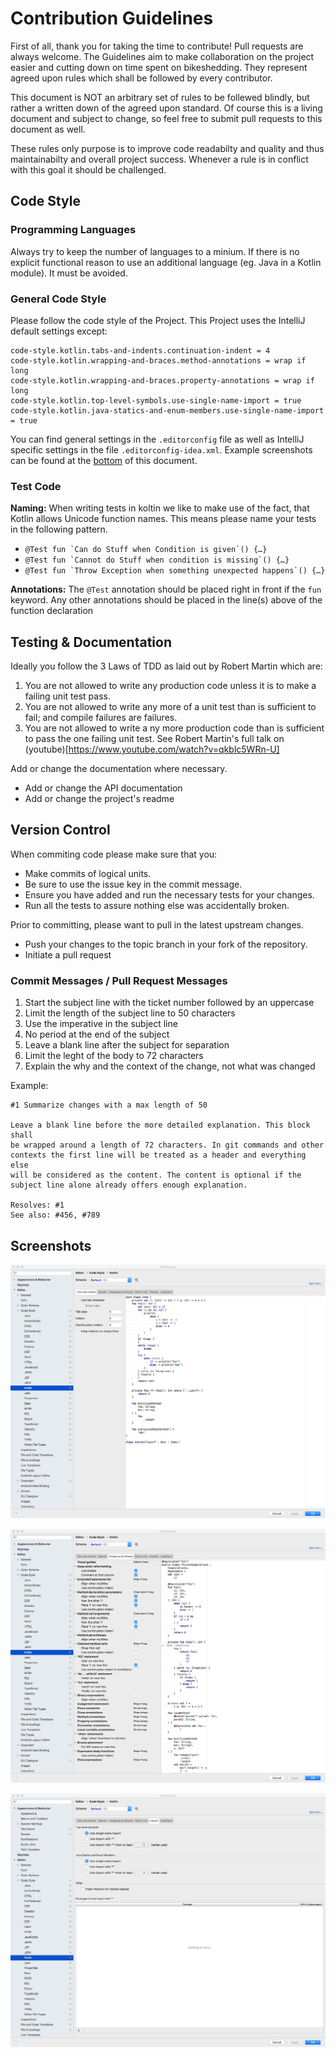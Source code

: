 Contribution Guidelines
=================================

First of all, thank you for taking the time to contribute! Pull requests are always welcome.
The Guidelines aim to make collaboration on the project easier and cutting down on time
spent on bikeshedding. They represent agreed upon rules which shall be followed by every
contributor.

This document is NOT an arbitrary set of rules to be follewed blindly, but rather a written down
of the agreed upon standard. Of course this is a living document and subject to change,
so feel free to submit pull requests to this document as well.

These rules only purpose is to improve code readabilty and quality and thus maintainabilty
and overall project success. Whenever a rule is in conflict with this goal it should be challenged.


Code Style
----------
### Programming Languages
Always try to keep the number of languages to a minium. If there is no explicit functional reason
to use an additional language (eg. Java in a Kotlin module). It must be avoided. 

### General Code Style
Please follow the code style of the Project. This Project uses the IntelliJ default settings except:
```
code-style.kotlin.tabs-and-indents.continuation-indent = 4
code-style.kotlin.wrapping-and-braces.method-annotations = wrap if long
code-style.kotlin.wrapping-and-braces.property-annotations = wrap if long
code-style.kotlin.top-level-symbols.use-single-name-import = true
code-style.kotlin.java-statics-and-enum-members.use-single-name-import = true
```

You can find general settings in the `.editorconfig` file as well as IntelliJ specific settings in the file
`.editorconfig-idea.xml`. Example screenshots can be found at the [bottom](#screenshots) of this document.

### Test Code
**Naming:** When writing tests in koltin we like to make use of the fact, that Kotlin allows Unicode function names. This means
please name your tests in the following pattern.
* ```@Test fun `Can do Stuff when Condition is given`() {…}```
* ```@Test fun `Cannot do Stuff when condition is missing`() {…}```
* ```@Test fun `Throw Exception when something unexpected happens`() {…}```

**Annotations:** The `@Test` annotation should be placed right in front if the `fun` keyword.
Any other annotations should be placed in the line(s) above of the function declaration 


Testing & Documentation
-------
Ideally you follow the 3 Laws of TDD as laid out by Robert Martin which are:
1. You are not allowed to write any production code unless it is to make a failing unit test pass.
2. You are not allowed to write any more of a unit test than is sufficient to fail;
and compile failures are failures.
3. You are not allowed to write a ny more production code than is sufficient to pass the one failing unit test.
See Robert Martin's full talk on (youtube)[https://www.youtube.com/watch?v=qkblc5WRn-U]

Add or change the documentation where necessary.
* Add or change the API documentation
* Add or change the project's readme


Version Control
---------------
When commiting code please make sure that you:
* Make commits of logical units.
* Be sure to use the issue key in the commit message.
* Ensure you have added and run the necessary tests for your changes.
* Run all the tests to assure nothing else was accidentally broken.

Prior to committing, please want to pull in the latest upstream changes.
* Push your changes to the topic branch in your fork of the repository.
* Initiate a pull request

### Commit Messages / Pull Request Messages
1. Start the subject line with the ticket number followed by an uppercase
2. Limit the length of the subject line to 50 characters
3. Use the imperative in the subject line
4. No period at the end of the subject
5. Leave a blank line after the subject for separation
6. Limit the leght of the body to 72 characters
7. Explain the why and the context of the change, not what was changed

Example:

````````````
#1 Summarize changes with a max length of 50

Leave a blank line before the more detailed explanation. This block shall
be wrapped around a length of 72 characters. In git commands and other
contexts the first line will be treated as a header and everything else
will be considered as the content. The content is optional if the
subject line alone already offers enough explanation.

Resolves: #1
See also: #456, #789
````````````



Screenshots
----------
![](./docs/img/editor-settings-1.jpeg)

![](./docs/img/editor-settings-2.jpeg)

![](./docs/img/editor-settings-3.jpeg)
